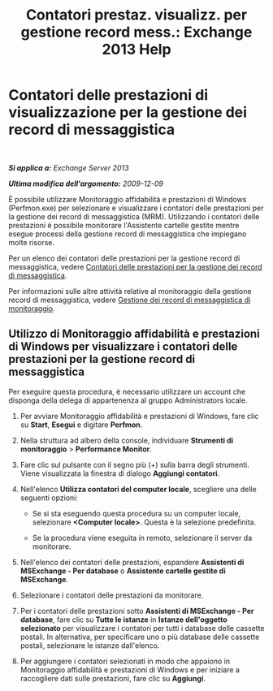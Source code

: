 ﻿---
title: 'Contatori prestaz. visualizz. per gestione record mess.: Exchange 2013 Help'
TOCTitle: Contatori delle prestazioni di visualizzazione per la gestione dei record di messaggistica
ms:assetid: ec374d31-2797-4f8b-8c96-3839d01a662c
ms:mtpsurl: https://technet.microsoft.com/it-it/library/Bb397227(v=EXCHG.150)
ms:contentKeyID: 51407439
ms.date: 05/22/2018
mtps_version: v=EXCHG.150
ms.translationtype: MT
---

# Contatori delle prestazioni di visualizzazione per la gestione dei record di messaggistica

 

_**Si applica a:** Exchange Server 2013_

_**Ultima modifica dell'argomento:** 2009-12-09_

È possibile utilizzare Monitoraggio affidabilità e prestazioni di Windows (Perfmon.exe) per selezionare e visualizzare i contatori delle prestazioni per la gestione dei record di messaggistica (MRM). Utilizzando i contatori delle prestazioni è possibile monitorare l'Assistente cartelle gestite mentre esegue processi della gestione record di messaggistica che impiegano molte risorse.

Per un elenco dei contatori delle prestazioni per la gestione record di messaggistica, vedere [Contatori delle prestazioni per la gestione dei record di messaggistica](performance-counters-for-messaging-records-management-exchange-2013-help.md).

Per informazioni sulle altre attività relative al monitoraggio della gestione record di messaggistica, vedere [Gestione dei record di messaggistica di monitoraggio](monitoring-messaging-records-management-exchange-2013-help.md).

## Utilizzo di Monitoraggio affidabilità e prestazioni di Windows per visualizzare i contatori delle prestazioni per la gestione record di messaggistica

Per eseguire questa procedura, è necessario utilizzare un account che disponga della delega di appartenenza al gruppo Administrators locale.

1.  Per avviare Monitoraggio affidabilità e prestazioni di Windows, fare clic su **Start**, **Esegui** e digitare **Perfmon**.

2.  Nella struttura ad albero della console, individuare **Strumenti di monitoraggio** \> **Performance Monitor**.

3.  Fare clic sul pulsante con il segno più (+) sulla barra degli strumenti. Viene visualizzata la finestra di dialogo **Aggiungi contatori**.

4.  Nell'elenco **Utilizza contatori del computer locale**, scegliere una delle seguenti opzioni:
    
      - Se si sta eseguendo questa procedura su un computer locale, selezionare **\<Computer locale\>**. Questa è la selezione predefinita.
    
      - Se la procedura viene eseguita in remoto, selezionare il server da monitorare.

5.  Nell'elenco dei contatori delle prestazioni, espandere **Assistenti di MSExchange - Per database** o **Assistente cartelle gestite di MSExchange**.

6.  Selezionare i contatori delle prestazioni da monitorare.

7.  Per i contatori delle prestazioni sotto **Assistenti di MSExchange - Per database**, fare clic su **Tutte le istanze** in **Istanze dell'oggetto selezionato** per visualizzare i contatori per tutti i database delle cassette postali. In alternativa, per specificare uno o più database delle cassette postali, selezionare le istanze dall'elenco.

8.  Per aggiungere i contatori selezionati in modo che appaiono in Monitoraggio affidabilità e prestazioni di Windows e per iniziare a raccogliere dati sulle prestazioni, fare clic su **Aggiungi**.

